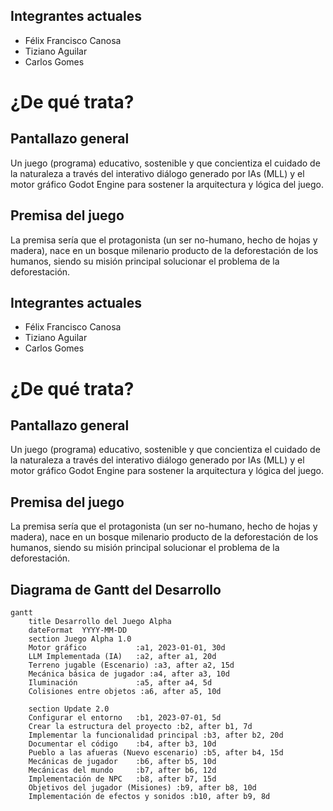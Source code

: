 **Integrantes actuales**
---------------
- Félix Francisco Canosa
- Tiziano Aguilar
- Carlos Gomes


**¿De qué trata?**
=====================

**Pantallazo general**
--------------------

Un juego (programa) educativo, sostenible y que concientiza el cuidado de la naturaleza a través del interativo diálogo generado por IAs (MLL) y el motor gráfico Godot Engine para sostener la arquitectura y lógica del juego.

**Premisa del juego**
--------------------

La premisa sería que el protagonista (un ser no-humano, hecho de hojas y madera), nace en un bosque milenario producto de la deforestación de los humanos, siendo su misión principal solucionar el problema de la deforestación.


**Integrantes actuales**
---------------
- Félix Francisco Canosa
- Tiziano Aguilar
- Carlos Gomes


**¿De qué trata?**
=====================

**Pantallazo general**
--------------------

Un juego (programa) educativo, sostenible y que concientiza el cuidado de la naturaleza a través del interativo diálogo generado por IAs (MLL) y el motor gráfico Godot Engine para sostener la arquitectura y lógica del juego.

**Premisa del juego**
--------------------

La premisa sería que el protagonista (un ser no-humano, hecho de hojas y madera), nace en un bosque milenario producto de la deforestación de los humanos, siendo su misión principal solucionar el problema de la deforestación.


## Diagrama de Gantt del Desarrollo

```mermaid
gantt
    title Desarrollo del Juego Alpha
    dateFormat  YYYY-MM-DD
    section Juego Alpha 1.0
    Motor gráfico           :a1, 2023-01-01, 30d
    LLM Implementada (IA)   :a2, after a1, 20d
    Terreno jugable (Escenario) :a3, after a2, 15d
    Mecánica básica de jugador :a4, after a3, 10d
    Iluminación             :a5, after a4, 5d
    Colisiones entre objetos :a6, after a5, 10d

    section Update 2.0
    Configurar el entorno   :b1, 2023-07-01, 5d
    Crear la estructura del proyecto :b2, after b1, 7d
    Implementar la funcionalidad principal :b3, after b2, 20d
    Documentar el código    :b4, after b3, 10d
    Pueblo a las afueras (Nuevo escenario) :b5, after b4, 15d
    Mecánicas de jugador    :b6, after b5, 10d
    Mecánicas del mundo     :b7, after b6, 12d
    Implementación de NPC   :b8, after b7, 15d
    Objetivos del jugador (Misiones) :b9, after b8, 10d
    Implementación de efectos y sonidos :b10, after b9, 8d
```


